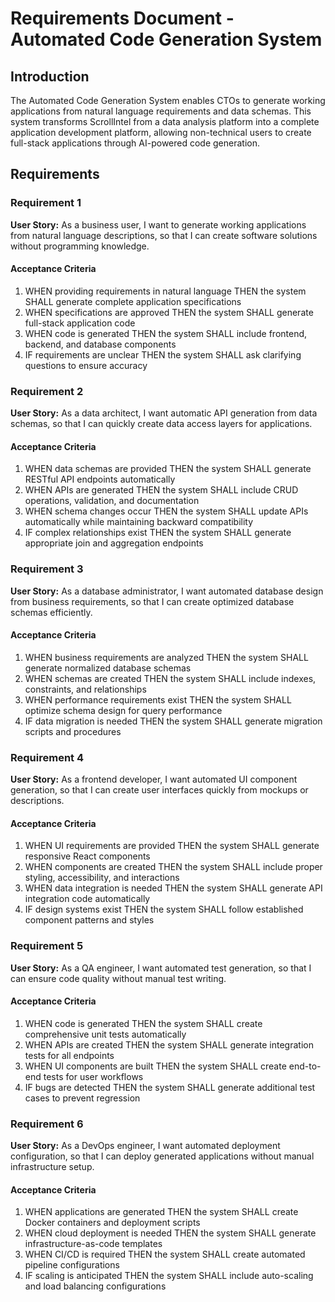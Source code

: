 # Requirements Document - Automated Code Generation System

## Introduction

The Automated Code Generation System enables CTOs to generate working applications from natural language requirements and data schemas. This system transforms ScrollIntel from a data analysis platform into a complete application development platform, allowing non-technical users to create full-stack applications through AI-powered code generation.

## Requirements

### Requirement 1

**User Story:** As a business user, I want to generate working applications from natural language descriptions, so that I can create software solutions without programming knowledge.

#### Acceptance Criteria

1. WHEN providing requirements in natural language THEN the system SHALL generate complete application specifications
2. WHEN specifications are approved THEN the system SHALL generate full-stack application code
3. WHEN code is generated THEN the system SHALL include frontend, backend, and database components
4. IF requirements are unclear THEN the system SHALL ask clarifying questions to ensure accuracy

### Requirement 2

**User Story:** As a data architect, I want automatic API generation from data schemas, so that I can quickly create data access layers for applications.

#### Acceptance Criteria

1. WHEN data schemas are provided THEN the system SHALL generate RESTful API endpoints automatically
2. WHEN APIs are generated THEN the system SHALL include CRUD operations, validation, and documentation
3. WHEN schema changes occur THEN the system SHALL update APIs automatically while maintaining backward compatibility
4. IF complex relationships exist THEN the system SHALL generate appropriate join and aggregation endpoints

### Requirement 3

**User Story:** As a database administrator, I want automated database design from business requirements, so that I can create optimized database schemas efficiently.

#### Acceptance Criteria

1. WHEN business requirements are analyzed THEN the system SHALL generate normalized database schemas
2. WHEN schemas are created THEN the system SHALL include indexes, constraints, and relationships
3. WHEN performance requirements exist THEN the system SHALL optimize schema design for query performance
4. IF data migration is needed THEN the system SHALL generate migration scripts and procedures

### Requirement 4

**User Story:** As a frontend developer, I want automated UI component generation, so that I can create user interfaces quickly from mockups or descriptions.

#### Acceptance Criteria

1. WHEN UI requirements are provided THEN the system SHALL generate responsive React components
2. WHEN components are created THEN the system SHALL include proper styling, accessibility, and interactions
3. WHEN data integration is needed THEN the system SHALL generate API integration code automatically
4. IF design systems exist THEN the system SHALL follow established component patterns and styles

### Requirement 5

**User Story:** As a QA engineer, I want automated test generation, so that I can ensure code quality without manual test writing.

#### Acceptance Criteria

1. WHEN code is generated THEN the system SHALL create comprehensive unit tests automatically
2. WHEN APIs are created THEN the system SHALL generate integration tests for all endpoints
3. WHEN UI components are built THEN the system SHALL create end-to-end tests for user workflows
4. IF bugs are detected THEN the system SHALL generate additional test cases to prevent regression

### Requirement 6

**User Story:** As a DevOps engineer, I want automated deployment configuration, so that I can deploy generated applications without manual infrastructure setup.

#### Acceptance Criteria

1. WHEN applications are generated THEN the system SHALL create Docker containers and deployment scripts
2. WHEN cloud deployment is needed THEN the system SHALL generate infrastructure-as-code templates
3. WHEN CI/CD is required THEN the system SHALL create automated pipeline configurations
4. IF scaling is anticipated THEN the system SHALL include auto-scaling and load balancing configurations